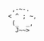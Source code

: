                    ,-~-.
                  < ^ ; ~,
                   (_  _,    
                    J~~>
